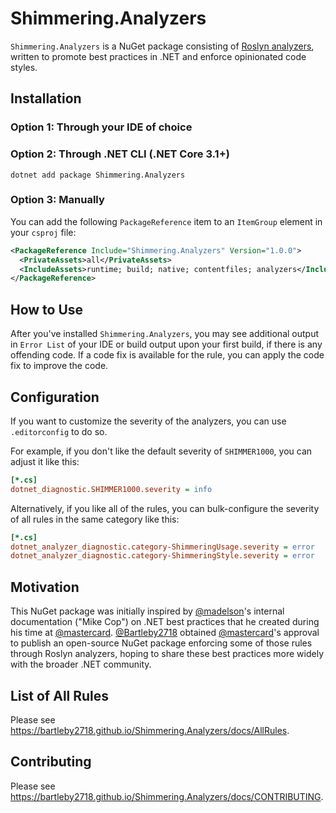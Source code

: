 # Shimmering.Analyzers

`Shimmering.Analyzers` is a NuGet package consisting of [Roslyn analyzers](https://learn.microsoft.com/en-us/visualstudio/code-quality/roslyn-analyzers-overview), written to promote best practices in .NET and enforce opinionated code styles.

## Installation
### Option 1: Through your IDE of choice
### Option 2: Through .NET CLI (.NET Core 3.1+)
```console
dotnet add package Shimmering.Analyzers
```
### Option 3: Manually
You can add the following `PackageReference` item to an `ItemGroup` element in your `csproj` file:
```xml
<PackageReference Include="Shimmering.Analyzers" Version="1.0.0">
  <PrivateAssets>all</PrivateAssets>
  <IncludeAssets>runtime; build; native; contentfiles; analyzers</IncludeAssets>
</PackageReference>
```

## How to Use
After you've installed `Shimmering.Analyzers`, you may see additional output in `Error List` of your IDE or build output upon your first build, if there is any offending code. If a code fix is available for the rule, you can apply the code fix to improve the code.

## Configuration
If you want to customize the severity of the analyzers, you can use `.editorconfig` to do so.

For example, if you don't like the default severity of `SHIMMER1000`, you can adjust it like this:
```ini
[*.cs]
dotnet_diagnostic.SHIMMER1000.severity = info
```

Alternatively, if you like all of the rules, you can bulk-configure the severity of all rules in the same category like this:
```ini
[*.cs]
dotnet_analyzer_diagnostic.category-ShimmeringUsage.severity = error
dotnet_analyzer_diagnostic.category-ShimmeringStyle.severity = error
```

## Motivation
This NuGet package was initially inspired by [@madelson](https://github.com/madelson)'s internal documentation ("Mike Cop") on .NET best practices that he created during his time at [@mastercard](https://github.com/mastercard). [@Bartleby2718](https://github.com/Bartleby2718) obtained [@mastercard](https://github.com/mastercard)'s approval to publish an open-source NuGet package enforcing some of those rules through Roslyn analyzers, hoping to share these best practices more widely with the broader .NET community.

## List of All Rules
Please see https://bartleby2718.github.io/Shimmering.Analyzers/docs/AllRules.

## Contributing
Please see https://bartleby2718.github.io/Shimmering.Analyzers/docs/CONTRIBUTING.
